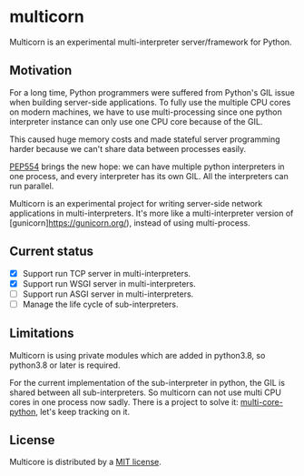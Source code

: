 # multicorn

Multicorn is an experimental multi-interpreter server/framework for Python.

## Motivation

For a long time, Python programmers were suffered from Python's GIL issue when building server-side applications. To fully use the multiple CPU cores on modern machines, we have to use multi-processing since one python interpreter instance can only use one CPU core because of the GIL.

This caused huge memory costs and made stateful server programming harder because we can't share data between processes easily.

[PEP554](https://www.python.org/dev/peps/pep-0554/) brings the new hope: we can have multiple python interpreters in one process, and every interpreter has its own GIL. All the interpreters can run parallel.

Multicorn is an experimental project for writing server-side network applications in multi-interpreters. It's more like a multi-interpreter version of [gunicorn]https://gunicorn.org/), instead of using multi-process.

## Current status

- [x] Support run TCP server in multi-interpreters.
- [x] Support run WSGI server in multi-interpreters.
- [ ] Support run ASGI server in multi-interpreters.
- [ ] Manage the life cycle of sub-interpreters.

## Limitations

Multicorn is using private modules which are added in python3.8, so python3.8 or later is required.

For the current implementation of the sub-interpreter in python, the GIL is shared between all sub-interpreters. So multicorn can not use multi CPU cores in one process now sadly. There is a project to solve it: [multi-core-python](https://github.com/ericsnowcurrently/multi-core-python/), let's keep tracking on it.

## License

Multicore is distributed by a [MIT license](https://github.com/aisk/multicorn/tree/master/LICENSE).
